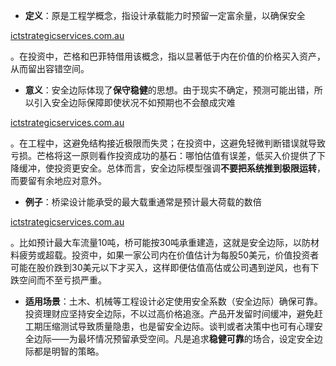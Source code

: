 - **定义**：原是工程学概念，指设计承载能力时预留一定富余量，以确保安全​

[ictstrategicservices.com.au](https://www.ictstrategicservices.com.au/2017/07/14/113-fantastic-thinking-tools-from-farnam-street/#:~:text=14)

。在投资中，芒格和巴菲特借用该概念，指以显著低于内在价值的价格买入资产，从而留出容错空间。

- **意义**：安全边际体现了**保守稳健**的思想。由于现实不确定，预测可能出错，所以引入安全边际保障即使状况不如预期也不会酿成灾难​

[ictstrategicservices.com.au](https://www.ictstrategicservices.com.au/2017/07/14/113-fantastic-thinking-tools-from-farnam-street/#:~:text=14)

。在工程中，这避免结构接近极限而失灵；在投资中，这避免轻微判断错误就导致亏损。芒格将这一原则看作投资成功的基石：哪怕估值有误差，低买入价提供了下降缓冲，使投资更安全。总体而言，安全边际模型强调**不要把系统推到极限运转**，而要留有余地应对意外。

- **例子**：桥梁设计能承受的最大载重通常是预计最大荷载的数倍​

[ictstrategicservices.com.au](https://www.ictstrategicservices.com.au/2017/07/14/113-fantastic-thinking-tools-from-farnam-street/#:~:text=Similarly%2C%20engineers%20have%20also%20developed,robust%20as%20the%20bridge%20system)

。比如预计最大车流量10吨，桥可能按30吨承重建造，这就是安全边际，以防材料疲劳或超载。投资中，如果一家公司内在价值估计为每股50美元，价值投资者可能在股价跌到30美元以下才买入，这样即便估值高估或公司遇到逆风，也有下跌空间而不至亏损严重。

- **适用场景**：土木、机械等工程设计必定使用安全系数（安全边际）确保可靠。投资理财应坚持安全边际，不以过高价格追涨。产品开发留时间缓冲，避免赶工期压缩测试导致质量隐患，也是留安全边际。谈判或者决策中也可有心理安全边际——为最坏情况预留承受空间。凡是追求**稳健可靠**的场合，设定安全边际都是明智的策略。